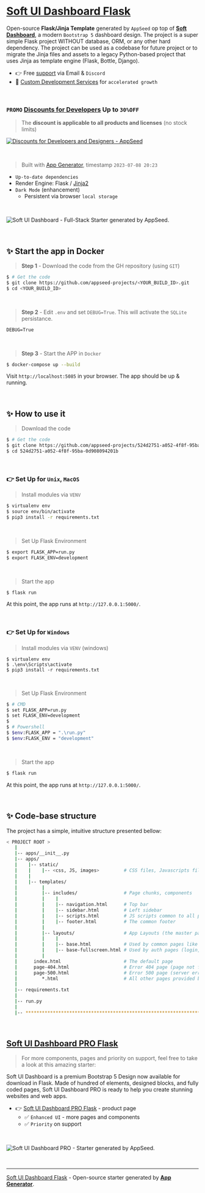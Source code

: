 # [Soft UI Dashboard Flask](https://appseed.us/product/soft-ui-dashboard/flask/)

Open-source **Flask/Jinja Template** generated by `AppSeed` op top of **[Soft Dashboard](https://appseed.us/product/soft-ui-dashboard/flask/)**, a modern `Bootstrap 5` dashboard design. The project is a super simple Flask project WITHOUT database, ORM, or any other hard dependency. The project can be used as a codebase for future project or to migrate the Jinja files and assets to a legacy Python-based project that uses Jinja as template engine (Flask, Bottle, Django).

- 👉 Free [support](https://appseed.us/support/) via Email & `Discord` 
- 🚀 [Custom Development Services](https://appseed.us/custom-development/) for `accelerated growth`

<br />

### `PROMO` [Discounts for Developers](https://appseed.us/discounts/) Up to `30%OFF`

> The **discount is applicable to all products and licenses** (no stock limits) 

[![Discounts for Developers and Designers - AppSeed](https://user-images.githubusercontent.com/51070104/229268648-6ded378f-33aa-4909-a090-31fca49caa49.png)](https://appseed.us/discounts/)

<br />

> Built with [App Generator](https://appseed.us/generator/), timestamp `2023-07-08 20:23`

- `Up-to-date dependencies`
- Render Engine: Flask / [Jinja2](https://jinja.palletsprojects.com/)
- `Dark Mode` (enhancement)
  - Persistent via browser `local storage`

<br />

![Soft UI Dashboard - Full-Stack Starter generated by AppSeed.](https://user-images.githubusercontent.com/51070104/175773323-3345d618-0e78-4c85-83fc-f495dc3f0bb0.png)

<br />


## ✨ Start the app in Docker

> **Step 1** - Download the code from the GH repository (using `GIT`) 

```bash
$ # Get the code
$ git clone https://github.com/appseed-projects/<YOUR_BUILD_ID>.git
$ cd <YOUR_BUILD_ID>
```

<br />

> **Step 2** - Edit `.env` and set `DEBUG=True`. This will activate the `SQLite` persistance. 

```txt
DEBUG=True
```

<br />

> **Step 3** - Start the APP in `Docker`

```bash
$ docker-compose up --build 
```

Visit `http://localhost:5085` in your browser. The app should be up & running.

<br />




## ✨ How to use it

> Download the code 

```bash
$ # Get the code
$ git clone https://github.com/appseed-projects/524d2751-a052-4f8f-95ba-0d908094201b.git
$ cd 524d2751-a052-4f8f-95ba-0d908094201b
```

<br />

### 👉 Set Up for `Unix`, `MacOS` 

> Install modules via `VENV`  

```bash
$ virtualenv env
$ source env/bin/activate
$ pip3 install -r requirements.txt
```

<br />

> Set Up Flask Environment

```bash
$ export FLASK_APP=run.py
$ export FLASK_ENV=development
```

<br />

> Start the app

```bash
$ flask run
```

At this point, the app runs at `http://127.0.0.1:5000/`. 

<br />

### 👉 Set Up for `Windows` 

> Install modules via `VENV` (windows) 

```
$ virtualenv env
$ .\env\Scripts\activate
$ pip3 install -r requirements.txt
```

<br />

> Set Up Flask Environment

```bash
$ # CMD 
$ set FLASK_APP=run.py
$ set FLASK_ENV=development
$
$ # Powershell
$ $env:FLASK_APP = ".\run.py"
$ $env:FLASK_ENV = "development"
```

<br />

> Start the app

```bash
$ flask run
```

At this point, the app runs at `http://127.0.0.1:5000/`. 

<br />

## ✨ Code-base structure

The project has a simple, intuitive structure presented bellow:

```bash
< PROJECT ROOT >
   |
   |-- apps/__init__.py
   |-- apps/
   |    |-- static/
   |    |    |-- <css, JS, images>         # CSS files, Javascripts files
   |    |
   |    |-- templates/
   |         |
   |         |-- includes/                 # Page chunks, components
   |         |    |
   |         |    |-- navigation.html      # Top bar
   |         |    |-- sidebar.html         # Left sidebar
   |         |    |-- scripts.html         # JS scripts common to all pages
   |         |    |-- footer.html          # The common footer
   |         |
   |         |-- layouts/                  # App Layouts (the master pages)
   |         |    |
   |         |    |-- base.html            # Used by common pages like index, UI
   |         |    |-- base-fullscreen.html # Used by auth pages (login, register)
   |         |
   |      index.html                       # The default page
   |      page-404.html                    # Error 404 page (page not found)
   |      page-500.html                    # Error 500 page (server error)
   |         *.html                        # All other pages provided by the UI Kit
   |
   |-- requirements.txt
   |
   |-- run.py
   |
   |-- ************************************************************************
```

<br />



## [Soft UI Dashboard PRO Flask](https://appseed.us/product/soft-ui-dashboard-pro/flask/)

> For more components, pages and priority on support, feel free to take a look at this amazing starter:

Soft UI Dashboard is a premium Bootstrap 5 Design now available for download in Flask. Made of hundred of elements, designed blocks, and fully coded pages, Soft UI Dashboard PRO is ready to help you create stunning websites and web apps.

- 👉 [Soft UI Dashboard PRO Flask](https://appseed.us/product/soft-ui-dashboard-pro/flask/) - product page
  - ✅ `Enhanced UI` - more pages and components
  - ✅ `Priority` on support

<br >

![Soft UI Dashboard PRO - Starter generated by AppSeed.](https://user-images.githubusercontent.com/51070104/170829870-8acde5af-849a-4878-b833-3be7e67cff2d.png)

<br />

---
[Soft UI Dashboard Flask](https://appseed.us/product/soft-ui-dashboard/flask/) - Open-source starter generated by **[App Generator](https://appseed.us/generator/)**.
